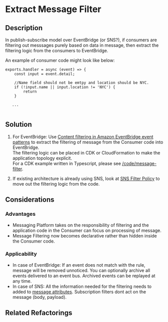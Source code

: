 # Extract Message Filter 


## Description

In publish-subscribe model over EventBridge (or SNS?), if consumers are filtering out messsages purely based on data in message, then extract the filtering logic from the consumers to EventBridge.

An example of consumer code might look like below:

```
exports.handler = async (event) => {
    const input = event.detail;
    
    //Name field should not be emtpy and location should be NYC.
    if (!input.name || input.location != 'NYC') {
        return
    } 
   
   ...
  
```

## Solution

1. For EventBridge: Use [Content filtering in Amazon EventBridge event patterns](https://aws.amazon.com/blogs/compute/reducing-custom-code-by-using-advanced-rules-in-amazon-eventbridge/) to extract the filtering of message from the Consumer code into EventBridge.  
The filtering logic can be placed in CDK or CloudFormation to make the application topology explicit.  
For a CDK example written in Typescript, please see [/code/message-filter](/code/message-filter).

2. If existing architecture is already using SNS, look at [SNS Filter Policy](https://docs.aws.amazon.com/sns/latest/dg/sns-message-filtering.html) to move out the filtering logic from the code.



## Considerations 

### Advantages
* Messaging Platform takes on the responsibility of filtering and the application code in the Consumer can focus on processing of message.
* Message Filtering now becomes declarative rather than hidden inside the Consumer code.

### Applicability
* In case of EventBridge: If an event does not match with the rule, message will be removed unnoticed. You can optionally archive all events delivered to an event bus. Archived events can be replayed at any time.
* In case of SNS: All the information needed for the filtering needs to added to [message attributes](https://docs.aws.amazon.com/sns/latest/dg/sns-message-attributes.html). Subscription filters dont act on the message (body, payload).

## Related Refactorings

